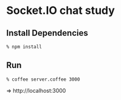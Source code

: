 Socket.IO chat study
====================

## Install Dependencies

    % npm install

## Run

    % coffee server.coffee 3000

=> http://localhost:3000
